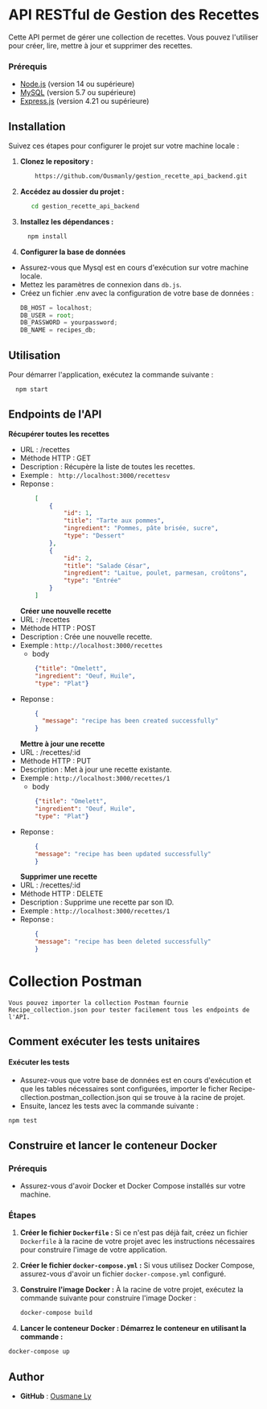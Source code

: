 # API RESTful de Gestion des Recettes

Cette API permet de gérer une collection de recettes. Vous pouvez l'utiliser pour créer, lire, mettre à jour et supprimer des recettes.

### Prérequis

- [Node.js](https://nodejs.org/) (version 14 ou supérieure)
- [MySQL](https://www.mysql.com/) (version 5.7 ou supérieure)
- [Express.js](https://www.npmjs.com/package/express) (version 4.21 ou supérieure)

## Installation

Suivez ces étapes pour configurer le projet sur votre machine locale :

1. **Clonez le repository :**

   ```bash
       https://github.com/Ousmanly/gestion_recette_api_backend.git
   ```

2. **Accédez au dossier du projet :**

   ```bash
      cd gestion_recette_api_backend
   ```

3. **Installez les dépendances :**

   ```bash
     npm install
   ```

4. **Configurer la base de données**

- Assurez-vous que Mysql est en cours d'exécution sur votre machine locale.
- Mettez les paramètres de connexion dans `db.js`.
- Créez un fichier .env avec la configuration de votre base de données :
  ```js
  DB_HOST = localhost;
  DB_USER = root;
  DB_PASSWORD = yourpassword;
  DB_NAME = recipes_db;
  ```

## Utilisation

Pour démarrer l'application, exécutez la commande suivante :

```bash
  npm start
```

## Endpoints de l'API

**Récupérer toutes les recettes**

- URL : /recettes
- Méthode HTTP : GET
- Description : Récupère la liste de toutes les recettes.
- Exemple : ` http://localhost:3000/recettesv`
- Reponse :
  ```JSON
      [
          {
              "id": 1,
              "title": "Tarte aux pommes",
              "ingredient": "Pommes, pâte brisée, sucre",
              "type": "Dessert"
          },
          {
              "id": 2,
              "title": "Salade César",
              "ingredient": "Laitue, poulet, parmesan, croûtons",
              "type": "Entrée"
          }
      ]
  ```
  **Créer une nouvelle recette**
- URL : /recettes
- Méthode HTTP : POST
- Description : Crée une nouvelle recette.
- Exemple :
  `http://localhost:3000/recettes`
  - body
  ```JSON
      {"title": "Omelett",
      "ingredient": "Oeuf, Huile",
      "type": "Plat"}
  ```
- Reponse :
  ```JSON
      {
        "message": "recipe has been created successfully"
      }
  ```
  **Mettre à jour une recette**
- URL : /recettes/:id
- Méthode HTTP : PUT
- Description : Met à jour une recette existante.
- Exemple :
  `http://localhost:3000/recettes/1`
  - body
  ```JSON
      {"title": "Omelett",
      "ingredient": "Oeuf, Huile",
      "type": "Plat"}
  ```
- Reponse :
  ```JSON
      {
      "message": "recipe has been updated successfully"
      }
  ```
  **Supprimer une recette**
- URL : /recettes/:id
- Méthode HTTP : DELETE
- Description : Supprime une recette par son ID.
- Exemple :
  `http://localhost:3000/recettes/1`
- Reponse :
  ```JSON
      {
      "message": "recipe has been deleted successfully"
      }
  ```

# Collection Postman

    Vous pouvez importer la collection Postman fournie Recipe_collection.json pour tester facilement tous les endpoints de l'API.

## Comment exécuter les tests unitaires

#### Exécuter les tests

- Assurez-vous que votre base de données est en cours d'exécution et que les tables nécessaires sont configurées, importer le ficher Recipe-cllection.postman_collection.json qui se trouve à la racine de projet.
- Ensuite, lancez les tests avec la commande suivante :

```bash
npm test
```

## Construire et lancer le conteneur Docker

### Prérequis

- Assurez-vous d'avoir Docker et Docker Compose installés sur votre machine.

### Étapes

1. **Créer le fichier `Dockerfile` :**
   Si ce n'est pas déjà fait, créez un fichier `Dockerfile` à la racine de votre projet avec les instructions nécessaires pour construire l'image de votre application.

2. **Créer le fichier `docker-compose.yml` :**
   Si vous utilisez Docker Compose, assurez-vous d'avoir un fichier `docker-compose.yml` configuré.

3. **Construire l'image Docker :**
   À la racine de votre projet, exécutez la commande suivante pour construire l'image Docker :

   ```bash
   docker-compose build
   ```

4. **Lancer le conteneur Docker : Démarrez le conteneur en utilisant la commande :**

```bash
docker-compose up
```

## Author

- **GitHub** : [Ousmane Ly](https://github.com/Ousmanly)
